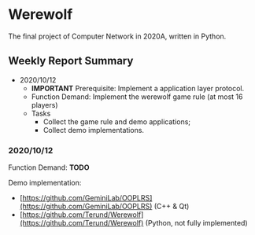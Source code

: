 # Werewolf

The final project of Computer Network in 2020A, written in Python.

## Weekly Report Summary

* 2020/10/12
  * **IMPORTANT** Prerequisite: Implement a application layer protocol.
  * Function Demand: Implement the werewolf game rule (at most 16 players)
  * Tasks
    * Collect the game rule and demo applications;
    * Collect demo implementations.

### 2020/10/12

Function Demand: **TODO**

Demo implementation:

* [https://github.com/GeminiLab/OOPLRS](https://github.com/GeminiLab/OOPLRS) (C++ & Qt)
* [https://github.com/Terund/Werewolf](https://github.com/Terund/Werewolf) (Python, not fully implemented)
